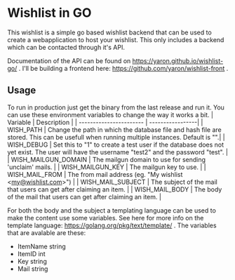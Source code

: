# Wishlist in GO
This wishlist is a simple go based wishlist backend that can be used to create a webapplication to host your wishlist. This only includes a backend which can be contacted through it's API.

Documentation of the API can be found on https://yaron.github.io/wishlist-go/ .
I'll be building a frontend here: https://github.com/yaron/wishlist-front .

## Usage
To run in production just get the binary from the last release and run it. You can use these environment variables to change the way it works a bit.
| Variable                | Description       |
| ----------------------- | -----------------| 
| WISH_PATH | Change the path in which the database file and hash file are stored. This can be usefull when running multiple instances. Default is "".|
| WISH_DEBUG | Set this to "1" to create a test user if the database does not yet exist. The user will have the username "test2" and the password "test". |
| WISH_MAILGUN_DOMAIN | The mailgun domain to use for sending 'unclaim' mails. |
| WISH_MAILGUN_KEY | The mailgun key to use. |
| WISH_MAIL_FROM | The from mail address (eg. "My wishlist \<my@wishlist.com>") |
| WISH_MAIL_SUBJECT | The subject of the mail that users can get after claiming an item. |
| WISH_MAIL_BODY | The body of the mail that users can get after claiming an item. |

For both the body and the subject a templating language can be used to make the content use some variables. See here for more info on the template language: https://golang.org/pkg/text/template/ .
The variables that are avalable are these:
- ItemName string
- ItemID   int
- Key      string
- Mail     string